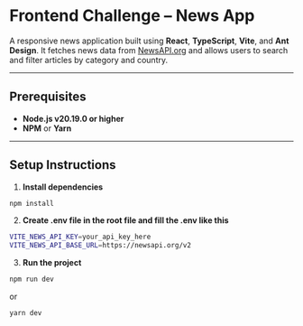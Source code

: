 # Frontend Challenge – News App

A responsive news application built using **React**, **TypeScript**, **Vite**, and **Ant Design**. It fetches news data from [NewsAPI.org](https://newsapi.org) and allows users to search and filter articles by category and country.

---

## Prerequisites

- **Node.js v20.19.0 or higher**
- **NPM** or **Yarn**

---

## Setup Instructions

1. **Install dependencies**

```bash
npm install
```

2. **Create .env file in the root file and fill the .env like this**

```bash
VITE_NEWS_API_KEY=your_api_key_here
VITE_NEWS_API_BASE_URL=https://newsapi.org/v2
```

3. **Run the project**

```bash
npm run dev
```

or

```bash
yarn dev
```

